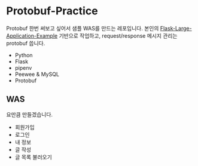 # Protobuf-Practice
Protobuf 한번 써보고 싶어서 샘플 WAS를 만드는 레포입니다. 본인의 [Flask-Large-Application-Example](https://github.com/JoMingyu/Flask-Large-Application-Example) 기반으로 작업하고, request/response 메시지 관리는 protobuf 씁니다.

- Python
- Flask
- pipenv
- Peewee & MySQL
- Protobuf

## WAS
요만큼 만들겠습니다.

- 회원가입
- 로그인
- 내 정보
- 글 작성
- 글 목록 불러오기
